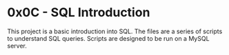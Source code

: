 # 0x0C - SQL Introduction

This project is a basic introduction into SQL. The files are a series of scripts to understand SQL queries. Scripts are designed to be run on a MySQL server.